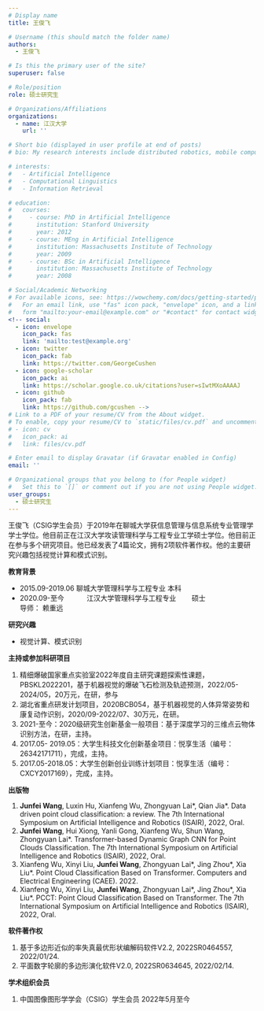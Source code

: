 ```yaml
---
# Display name
title: 王俊飞

# Username (this should match the folder name)
authors:
  - 王俊飞

# Is this the primary user of the site?
superuser: false

# Role/position
role: 硕士研究生

# Organizations/Affiliations
organizations:
  - name: 江汉大学
    url: ''

# Short bio (displayed in user profile at end of posts)
# bio: My research interests include distributed robotics, mobile computing and programmable matter.

# interests:
#   - Artificial Intelligence
#   - Computational Linguistics
#   - Information Retrieval

# education:
#   courses:
#     - course: PhD in Artificial Intelligence
#       institution: Stanford University
#       year: 2012
#     - course: MEng in Artificial Intelligence
#       institution: Massachusetts Institute of Technology
#       year: 2009
#     - course: BSc in Artificial Intelligence
#       institution: Massachusetts Institute of Technology
#       year: 2008

# Social/Academic Networking
# For available icons, see: https://wowchemy.com/docs/getting-started/page-builder/#icons
#   For an email link, use "fas" icon pack, "envelope" icon, and a link in the
#   form "mailto:your-email@example.com" or "#contact" for contact widget.
<!-- social:
  - icon: envelope
    icon_pack: fas
    link: 'mailto:test@example.org'
  - icon: twitter
    icon_pack: fab
    link: https://twitter.com/GeorgeCushen
  - icon: google-scholar
    icon_pack: ai
    link: https://scholar.google.co.uk/citations?user=sIwtMXoAAAAJ
  - icon: github
    icon_pack: fab
    link: https://github.com/gcushen -->
# Link to a PDF of your resume/CV from the About widget.
# To enable, copy your resume/CV to `static/files/cv.pdf` and uncomment the lines below.
# - icon: cv
#   icon_pack: ai
#   link: files/cv.pdf

# Enter email to display Gravatar (if Gravatar enabled in Config)
email: ''

# Organizational groups that you belong to (for People widget)
#   Set this to `[]` or comment out if you are not using People widget.
user_groups:
  - 硕士研究生
---
```


王俊飞（CSIG学生会员）于2019年在聊城大学获信息管理与信息系统专业管理学学士学位。他目前正在江汉大学攻读管理科学与工程专业工学硕士学位。他目前正在参与多个研究项目。他已经发表了4篇论文，拥有2项软件著作权。他的主要研究兴趣包括视觉计算和模式识别。

**教育背景**

 - 2015.09-2019.06		聊城大学管理科学与工程专业		本科
 - 2020.09-至今　　　  江汉大学管理科学与工程专业　　 硕士
<br>                 导师： 赖重远

**研究兴趣**

 - 视觉计算、模式识别

**主持或参加科研项目**

 1. 精细爆破国家重点实验室2022年度自主研究课题探索性课题，PBSKL2022201，基于机器视觉的爆破飞石检测及轨迹预测，2022/05-2024/05，20万元，在研，参与
 2. 湖北省重点研发计划项目，2020BCB054，基于机器视觉的人体异常姿势和康复动作识别，2020/09-2022/07、30万元，在研。
 3. 2021-至今：2020级研究生创新基金一般项目：基于深度学习的三维点云物体识别方法，在研，主持。
 4. 2017.05- 2019.05：大学生科技文化创新基金项目：悦享生活（编号：26342171711），完成，主持。
 5. 2017.05-2018.05：大学生创新创业训练计划项目：悦享生活（编号：CXCY2017169），完成，主持。

**出版物**

 1. **Junfei Wang**, Luxin Hu, Xianfeng Wu, Zhongyuan Lai*, Qian Jia*. Data driven point cloud classification: a review. The 7th International Symposium on Artificial Intelligence and Robotics (ISAIR), 2022, Oral.
 2. **Junfei Wang**, Hui Xiong, Yanli Gong, Xianfeng Wu, Shun Wang, Zhongyuan Lai*. Transformer-based Dynamic Graph CNN for Point Clouds Classification. The 7th International Symposium on Artificial Intelligence and Robotics (ISAIR), 2022, Oral.
 3. Xianfeng Wu, Xinyi Liu, **Junfei Wang**, Zhongyuan Lai*, Jing Zhou*, Xia Liu*. Point Cloud Classification Based on Transformer. Computers and Electrical Engineering (CAEE). 2022.
 4. Xianfeng Wu, Xinyi Liu, **Junfei Wang**, Zhongyuan Lai*, Jing Zhou*, Xia Liu*. PCCT: Point Cloud Classification Based on Transformer. The 7th International Symposium on Artificial Intelligence and Robotics (ISAIR), 2022, Oral.

**软件著作权**

 1. 基于多边形近似的率失真最优形状编解码软件V2.2, 2022SR0464557, 2022/01/24.
 2. 平面数字轮廓的多边形演化软件V2.0, 2022SR0634645, 2022/02/14.

**学术组织会员**

 1. 中国图像图形学学会（CSIG）学生会员 2022年5月至今


